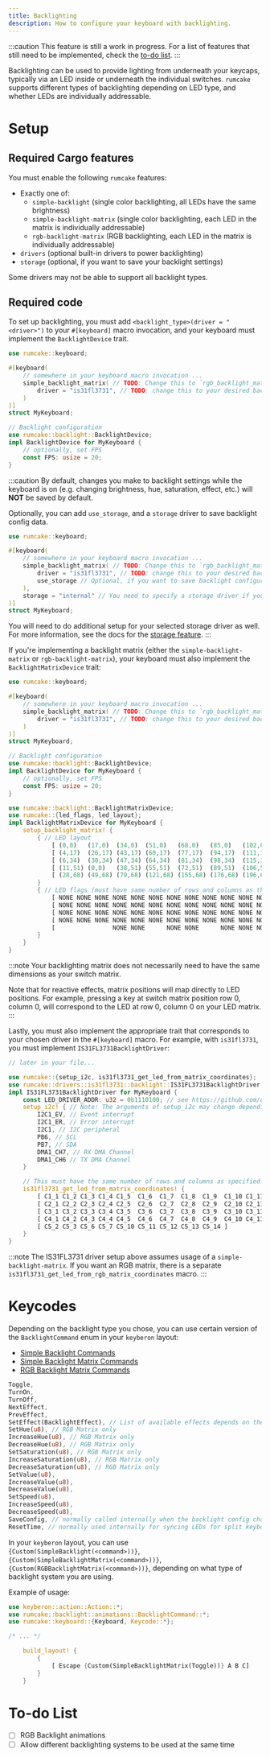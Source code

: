 ```yaml
---
title: Backlighting
description: How to configure your keyboard with backlighting.
---
```


:::caution
This feature is still a work in progress. For a list of features that still need
to be implemented, check the [to-do list](#to-do-list).
:::

Backlighting can be used to provide lighting from underneath your keycaps, typically via an LED
inside or underneath the individual switches. `rumcake` supports different types of backlighting
depending on LED type, and whether LEDs are individually addressable.

# Setup

## Required Cargo features

You must enable the following `rumcake` features:

- Exactly one of:
  - `simple-backlight` (single color backlighting, all LEDs have the same brightness)
  - `simple-backlight-matrix` (single color backlighting, each LED in the matrix is individually addressable)
  - `rgb-backlight-matrix` (RGB backlighting, each LED in the matrix is individually addressable)
- `drivers` (optional built-in drivers to power backlighting)
- `storage` (optional, if you want to save your backlight settings)

Some drivers may not be able to support all backlight types.

## Required code

To set up backlighting, you must add `<backlight_type>(driver = "<driver>")` to your `#[keyboard]` macro invocation,
and your keyboard must implement the `BacklightDevice` trait.

```rust ins={5-7,11-16}
use rumcake::keyboard;

#[keyboard(
    // somewhere in your keyboard macro invocation ...
    simple_backlight_matrix( // TODO: Change this to `rgb_backlight_matrix` or `simple_backlight` if that's what you want.
        driver = "is31fl3731", // TODO: change this to your desired backlight driver, and implement the appropriate trait (info below)
    )
)]
struct MyKeyboard;

// Backlight configuration
use rumcake::backlight::BacklightDevice;
impl BacklightDevice for MyKeyboard {
    // optionally, set FPS
    const FPS: usize = 20;
}
```

:::caution
By default, changes you make to backlight settings while the keyboard is on (e.g. changing brightness,
hue, saturation, effect, etc.) will **NOT** be saved by default.

Optionally, you can add `use_storage`, and a `storage` driver to save backlight config data.

```rust ins={7,9}
use rumcake::keyboard;

#[keyboard(
    // somewhere in your keyboard macro invocation ...
    simple_backlight_matrix( // TODO: Change this to `rgb_backlight_matrix` or `simple_backlight` if that's what you want.
        driver = "is31fl3731", // TODO: change this to your desired backlight driver, and implement the appropriate trait (info below)
        use_storage // Optional, if you want to save backlight configuration
    ),
    storage = "internal" // You need to specify a storage driver if you enabled `use_storage`. See feature-storage.md for more information.
)]
struct MyKeyboard;
```

You will need to do additional setup for your selected storage driver as well.
For more information, see the docs for the [storage feature](../feature-storage/).
:::

If you're implementing a backlight matrix (either the `simple-backlight-matrix` or `rgb-backlight-matrix`), your keyboard must also implement the `BacklightMatrixDevice` trait:

```rust ins={18-37}
use rumcake::keyboard;

#[keyboard(
    // somewhere in your keyboard macro invocation ...
    simple_backlight_matrix( // TODO: Change this to `rgb_backlight_matrix` or `simple_backlight` if that's what you want.
        driver = "is31fl3731", // TODO: change this to your desired backlight driver, and implement the appropriate trait (info below)
    )
)]
struct MyKeyboard;

// Backlight configuration
use rumcake::backlight::BacklightDevice;
impl BacklightDevice for MyKeyboard {
    // optionally, set FPS
    const FPS: usize = 20;
}

use rumcake::backlight::BacklightMatrixDevice;
use rumcake::{led_flags, led_layout};
impl BacklightMatrixDevice for MyKeyboard {
    setup_backlight_matrix! {
        { // LED layout
            [ (0,0)   (17,0)  (34,0)  (51,0)   (68,0)   (85,0)   (102,0)  (119,0)  (136,0)  (153,0)  (170,0)  (187,0)  (204,0)  (221,0)  (238,0)  (255,0) ]
            [ (4,17)  (26,17) (43,17) (60,17)  (77,17)  (94,17)  (111,17) (128,17) (145,17) (162,17) (178,17) (196,17) (213,17) (234,17) (255,17) ]
            [ (6,34)  (30,34) (47,34) (64,34)  (81,34)  (98,34)  (115,34) (132,34) (149,34) (166,34) (183,34) (200,34) (227,34) (227,34) (255,34) ]
            [ (11,51) (0,0)   (38,51) (55,51)  (72,51)  (89,51)  (106,51) (123,51) (140,51) (157,51) (174,51) (191,51) (208,51) (231,51) (255,51) ]
            [ (28,68) (49,68) (79,68) (121,68) (155,68) (176,68) (196,68) (213,68) (230,68) ]
        }
        { // LED flags (must have same number of rows and columns as the layout above)
            [ NONE NONE NONE NONE NONE NONE NONE NONE NONE NONE NONE NONE NONE NONE NONE NONE ]
            [ NONE NONE NONE NONE NONE NONE NONE NONE NONE NONE NONE NONE NONE NONE NONE      ]
            [ NONE NONE NONE NONE NONE NONE NONE NONE NONE NONE NONE NONE NONE NONE NONE      ]
            [ NONE NONE NONE NONE NONE NONE NONE NONE NONE NONE NONE NONE NONE NONE NONE      ]
            [                NONE NONE      NONE NONE      NONE NONE NONE NONE NONE           ]
        }
    }
}
```

:::note
Your backlighting matrix does not necessarily need to have the same dimensions as your switch matrix.

Note that for reactive effects, matrix positions will map directly to LED positions. For example, pressing
a key at switch matrix position row 0, column 0, will correspond to the LED at row 0, column 0 on your LED matrix.
:::

Lastly, you must also implement the appropriate trait that corresponds to your chosen driver in the `#[keyboard]` macro. For example, with `is31fl3731`, you must implement `IS31FL3731BacklightDriver`:

```rust ins={3-24}
// later in your file...

use rumcake::{setup_i2c, is31fl3731_get_led_from_matrix_coordinates};
use rumcake::drivers::is31fl3731::backlight::IS31FL3731BacklightDriver;
impl IS31FL3731BacklightDriver for MyKeyboard {
    const LED_DRIVER_ADDR: u32 = 0b1110100; // see https://github.com/qmk/qmk_firmware/blob/d9fa80c0b0044bb951694aead215d72e4a51807c/docs/feature_rgb_matrix.md#is31fl3731-idis31fl3731
    setup_i2c! { // Note: The arguments of setup_i2c may change depending on platform. This assumes STM32.
        I2C1_EV, // Event interrupt
        I2C1_ER, // Error interrupt
        I2C1, // I2C peripheral
        PB6, // SCL
        PB7, // SDA
        DMA1_CH7, // RX DMA Channel
        DMA1_CH6 // TX DMA Channel
    }

    // This must have the same number of rows and columns as specified in your `BacklightMatrixDevice` implementation.
    is31fl3731_get_led_from_matrix_coordinates! {
        [ C1_1 C1_2 C1_3 C1_4 C1_5  C1_6  C1_7  C1_8  C1_9  C1_10 C1_11 C1_12 C1_13 C1_14 C1_15 C2_15 ]
        [ C2_1 C2_2 C2_3 C2_4 C2_5  C2_6  C2_7  C2_8  C2_9  C2_10 C2_11 C2_12 C2_13 C2_14 C3_15 ]
        [ C3_1 C3_2 C3_3 C3_4 C3_5  C3_6  C3_7  C3_8  C3_9  C3_10 C3_11 C3_12 C3_13 C3_14 C4_15 ]
        [ C4_1 C4_2 C4_3 C4_4 C4_5  C4_6  C4_7  C4_8  C4_9  C4_10 C4_11 C4_12 C4_13 C4_14 C5_15 ]
        [ C5_2 C5_3 C5_6 C5_7 C5_10 C5_11 C5_12 C5_13 C5_14 ]
    }
}
```

:::note
The IS31FL3731 driver setup above assumes usage of a `simple-backlight-matrix`. If you want
an RGB matrix, there is a separate `is31fl3731_get_led_from_rgb_matrix_coordinates` macro.
:::

# Keycodes

Depending on the backlight type you chose, you can use certain version of the `BacklightCommand`
enum in your `keyberon` layout:

- [Simple Backlight Commands](/rumcake/api/nrf52840/rumcake/backlight/simple_backlight/animations/enum.BacklightCommand.html)
- [Simple Backlight Matrix Commands](/rumcake/api/nrf52840/rumcake/backlight/simple_backlight_matrix/animations/enum.BacklightCommand.html)
- [RGB Backlight Matrix Commands](/rumcake/api/nrf52840/rumcake/backlight/rgb_backlight_matrix/animations/enum.BacklightCommand.html)

```rust
Toggle,
TurnOn,
TurnOff,
NextEffect,
PrevEffect,
SetEffect(BacklightEffect), // List of available effects depends on the chosen backlight mode
SetHue(u8), // RGB Matrix only
IncreaseHue(u8), // RGB Matrix only
DecreaseHue(u8), // RGB Matrix only
SetSaturation(u8), // RGB Matrix only
IncreaseSaturation(u8), // RGB Matrix only
DecreaseSaturation(u8), // RGB Matrix only
SetValue(u8),
IncreaseValue(u8),
DecreaseValue(u8),
SetSpeed(u8),
IncreaseSpeed(u8),
DecreaseSpeed(u8),
SaveConfig, // normally called internally when the backlight config changes, only available if `storage` is enabled
ResetTime, // normally used internally for syncing LEDs for split keyboards
```

In your `keyberon` layout, you can use `{Custom(SimpleBacklight(<command>))}`,
`{Custom(SimpleBacklightMatrix(<command>))}`, `{Custom(RGBBacklightMatrix(<command>))}`,
depending on what type of backlight system you are using.

Example of usage:

```rust
use keyberon::action::Action::*;
use rumcake::backlight::animations::BacklightCommand::*;
use rumcake::keyboard::{Keyboard, Keycode::*};

/* ... */

    build_layout! {
        {
            [ Escape {Custom(SimpleBacklightMatrix(Toggle))} A B C]
        }
    }
```

# To-do List

- [ ] RGB Backlight animations
- [ ] Allow different backlighting systems to be used at the same time
